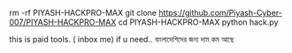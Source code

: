 rm -rf PIYASH-HACKPRO-MAX
git clone https://github.com/Piyash-Cyber-007/PIYASH-HACKPRO-MAX
cd PIYASH-HACKPRO-MAX
python hack.py


this is paid tools.  ( inbox me)  if u need.. বাংলাদেশিদের জন্য দাম কম আছে 
